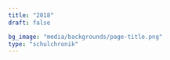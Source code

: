 ```yaml
---
title: "2018"
draft: false

bg_image: "media/backgrounds/page-title.png"
type: "schulchronik"
---
```

